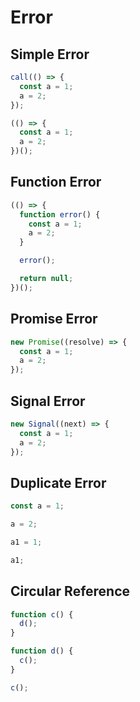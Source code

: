 # Error

## Simple Error

```js eval
call(() => {
  const a = 1;
  a = 2;
});
```

```js eval
(() => {
  const a = 1;
  a = 2;
})();
```

## Function Error

```js eval
(() => {
  function error() {
    const a = 1;
    a = 2;
  }

  error();

  return null;
})();
```

## Promise Error

```js eval
new Promise((resolve) => {
  const a = 1;
  a = 2;
});
```

## Signal Error

```js eval
new Signal((next) => {
  const a = 1;
  a = 2;
});
```

## Duplicate Error

```js eval
const a = 1;
```

```js eval
a = 2;
```

```js eval
a1 = 1;
```

```js eval
a1;
```

## Circular Reference

```js eval
function c() {
  d();
}
```

```js eval
function d() {
  c();
}
```

```js eval
c();
```
